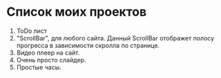 # Список моих проектов 

1. ToDo лист
2. "ScrollBar", для любого сайта. Данный ScrollBar отображет полосу прогресса в зависимости скролла по странице.
3. Видео плеер на сайт.
4. Очень просто слайдер.
5. Простые часы.